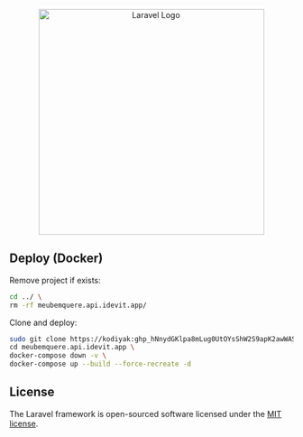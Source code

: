 <p align="center"><a href="https://laravel.com" target="_blank"><img src="https://raw.githubusercontent.com/laravel/art/master/logo-lockup/5%20SVG/2%20CMYK/1%20Full%20Color/laravel-logolockup-cmyk-red.svg" width="400" alt="Laravel Logo"></a></p>

## Deploy (Docker)

Remove project if exists:
```sh
cd ../ \
rm -rf meubemquere.api.idevit.app/
```

Clone and deploy:
```sh
sudo git clone https://kodiyak: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@github.com/kodiyak/MeuBemQuerer ./meubemquere.api.idevit.app \
cd meubemquere.api.idevit.app \
docker-compose down -v \
docker-compose up --build --force-recreate -d
```

## License

The Laravel framework is open-sourced software licensed under the [MIT license](https://opensource.org/licenses/MIT).
